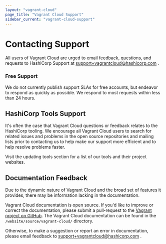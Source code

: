```yaml
---
layout: "vagrant-cloud"
page_title: "Vagrant Cloud Support"
sidebar_current: "vagrant-cloud-support"
---
```


# Contacting Support

All users of Vagrant Cloud are urged to email feedback, questions, and requests
to HashiCorp Support at
<a href="mailto:support+vagrantcloud@hashicorp.com">
support+vagrantcloud@hashicorp.com
</a>.

### Free Support

We do not currently publish support SLAs for free accounts, but endeavor to
respond as quickly as possible. We respond to most requests within less than 24
hours.

## HashiCorp Tools Support

It's often the case that Vagrant Cloud questions or feedback relates to
the HashiCorp tooling. We encourage all Vagrant Cloud users to search for
related issues and problems in the open source repositories and mailing lists
prior to contacting us to help make our support more efficient and to help
resolve problems faster.

Visit the updating tools section for a list of our tools and their project
websites.

## Documentation Feedback

Due to the dynamic nature of Vagrant Cloud and the broad set of features
it provides, there may be information lacking in the documentation.

Vagrant Cloud documentation is open source.
If you'd like to improve or correct the documentation,
please submit a pull-request to the
[Vagrant project on GitHub](https://github.com/mitchellh/vagrant/tree/master/website/source/docs/vagrant-cloud/).
The Vagrant Cloud documentation can be found in the `/website/source/vagrant-cloud/` directory.

Otherwise, to make a suggestion or report an error in documentation, please
email feedback to
<a href="mailto:support+vagrantcloud@hashicorp.com">
support+vagrantcloud@hashicorp.com
</a>.
